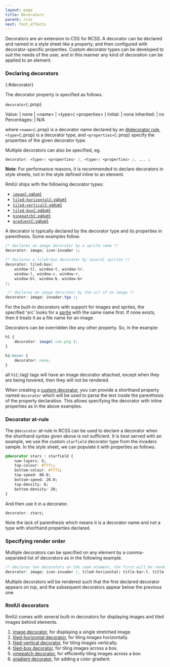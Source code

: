 ```yaml
---
layout: page
title: Decorators
parent: rcss
next: font_effects
---
```


Decorators are an extension to CSS for RCSS. A decorator can be declared and named in a style sheet like a property, and then configured with decorator-specific properties. Custom decorator types can be developed to suit the needs of the user, and in this manner any kind of decoration can be applied to an element.

### Declaring decorators
{:#decorator}

The decorator property is specified as follows.

`decorator`{:.prop}

Value: | none \| \<name\> \| \<type\>( \<properties\> )
Initial: | none
Inherited: | no
Percentages: | N/A

where `<name>`{:.prop} is a decorator name declared by an [@decorator rule](#decorator-at-rule), `<type>`{:.prop} is a decorator type, and `<properties>`{:.prop} specify the properties of the given decorator type.

Multiple decorators can also be specified, eg.
```css
decorator: <type>( <properties> ), <type>( <properties> ), ... ;
```
**Note**: For performance reasons, it is recommended to declare decorators in style sheets, not in the style defined inline to an element.

RmlUi ships with the following decorator types:

* [`image`{:.value}](decorators/image.html)
* [`tiled-horizontal`{:.value}](decorators/tiled_horizontal.html)
* [`tiled-vertical`{:.value}](decorators/tiled_vertical.html)
* [`tiled-box`{:.value}](decorators/tiled_box.html)
* [`ninepatch`{:.value}](decorators/ninepatch.html)
* [`gradient`{:.value}](decorators/gradient.html)

A decorator is typically declared by the decorator type and its properties in parenthesis. Some examples follow.

```css
/* declares an image decorater by a sprite name */
decorator: image( icon-invader );

/* declares a tiled-box decorater by several sprites */
decorator: tiled-box(
	window-tl, window-t, window-tr, 
	window-l, window-c, window-r,
	window-bl, window-b, window-br
);

 /* declares an image decorator by the url of an image */
decorator: image( invader.tga );
```

For the built-in decorators with support for images and sprites, the specified 'src' looks for a [sprite](sprite_sheets.html) with the same name first. If none exists, then it treats it as a file name for an image.

Decorators can be overridden like any other property. So, in the example:

```css
h1 {
	decorator: image( cat.png );
}

h1:hover {
	decorator: none;
}
```
all `h1`{:.tag} tags will have an image decorator attached, except when they are being hovered, then they will not be rendered.

When creating a [custom decorator](../cpp_manual/decorators.html#custom-decorators), you can provide a shorthand property named `decorator` which will be used to parse the text inside the parenthesis of the property declaration. This allows specifying the decorator with inline properties as in the above examples.

### Decorator at-rule

The `@decorator` at-rule in RCSS can be used to declare a decorator when the shorthand syntax given above is not sufficient. It is best served with an example, we use the custom `starfield` decorator type from the invaders sample. In the style sheet, we can populate it with properties as follows.

```css
@decorator stars : starfield {
	num-layers: 5;
	top-colour: #fffc;
	bottom-colour: #fff3;
	top-speed: 80.0;
	bottom-speed: 20.0;
	top-density: 8;
	bottom-density: 20;
}
```
And then use it in a decorator.
```css
decorator: stars;
```
Note the lack of parenthesis which means it is a decorator name and not a type with shorthand properties declared.


### Specifying render order

Multiple decorators can be specified on any element by a comma-separated list of decorators as in the following example.
```css
/* declares two decorators on the same element, the first will be rendered on top of the latter */
decorator: image( icon-invader ), tiled-horizontal( title-bar-l, title-bar-c, title-bar-r );
```
Multiple decorators will be rendered such that the first declared decorator appears on top, and the subsequent decorators appear below the previous one.


### RmlUi decorators

RmlUi comes with several built-in decorators for displaying images and tiled images behind elements.

1. [image decorator](decorators/image.html), for displaying a single stretched image.
2. [tiled-horizontal decorator](decorators/tiled_horizontal.html), for tiling images horizontally. 
3. [tiled-vertical decorator](decorators/tiled_vertical.html), for tiling images vertically.
4. [tiled-box decorator](decorators/tiled_box.html), for tiling images across a box.
5. [ninepatch decorator](decorators/ninepatch.html), for efficiently tiling images across a box.
6. [gradient decorator](decorators/gradient.html), for adding a color gradient.